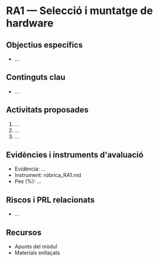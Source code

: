 # RA1 — Selecció i muntatge de hardware

## Objectius específics
- ...

## Continguts clau
- ...

## Activitats proposades
1. ...
2. ...
3. ...

## Evidències i instruments d'avaluació
- Evidència: ...
- Instrument: rúbrica_RA1.md
- Pes (%): ...

## Riscos i PRL relacionats
- ...

## Recursos
- Apunts del mòdul
- Materials enllaçats